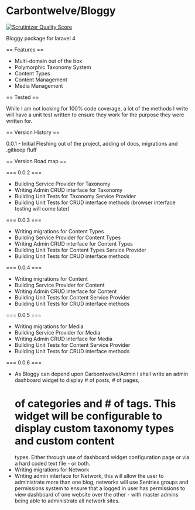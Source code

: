 Carbontwelve/Bloggy
======

[![Scrutinizer Quality Score](https://scrutinizer-ci.com/g/carbontwelve/bloggy/badges/quality-score.png?s=0acfdc9c74c52b9cedf08b38a6705d87f4699048)](https://scrutinizer-ci.com/g/carbontwelve/bloggy/)

Bloggy package for laravel 4

== Features ==

  + Multi-domain out of the box
  + Polymorphic Taxonomy System
  + Content Types
  + Content Management
  + Media Management

== Tested ==

While I am not looking for 100% code coverage, a lot of the methods I write will have a unit test written to ensure they
work for the purpose they were written for.

== Version History ==

0.0.1 - Initial Fleshing out of the project, adding of docs, migrations and .gitkeep fluff

== Version Road map ==

=== 0.0.2 ===

  + Building Service Provider for Taxonomy
  + Writing Admin CRUD interface for Taxonomy
  + Building Unit Tests for Taxonomy Service Provider
  + Building Unit Tests for CRUD interface methods (browser interface testing will come later)

=== 0.0.3 ===

  + Writing migrations for Content Types
  + Building Service Provider for Content Types
  + Writing Admin CRUD interface for Content Types
  + Building Unit Tests for Content Types Service Provider
  + Building Unit Tests for CRUD interface methods

=== 0.0.4 ===

  + Writing migrations for Content
  + Building Service Provider for Content
  + Writing Admin CRUD interface for Content
  + Building Unit Tests for Content Service Provider
  + Building Unit Tests for CRUD interface methods

=== 0.0.5 ===

  + Writing migrations for Media
  + Building Service Provider for Media
  + Writing Admin CRUD interface for Media
  + Building Unit Tests for Content Service Provider
  + Building Unit Tests for CRUD interface methods

=== 0.0.6 ===

  + As Bloggy can depend upon Carbontwelve/Admin I shall write an admin dashboard widget to display # of posts, # of pages,
    # of categories and # of tags. This widget will be configurable to display custom taxonomy types and custom content
    types. Either through use of dashboard widget configuration page or via a hard coded text file - or both.
  + Writing migrations for Network
  + Writing admin interface for Network, this will allow the user to administrate more than one blog, networks will use
    Sentries groups and permissions system to ensure that a logged in user has permissions to view dashboard of one website
    over the other - with master admins being able to administrate all network sites.
